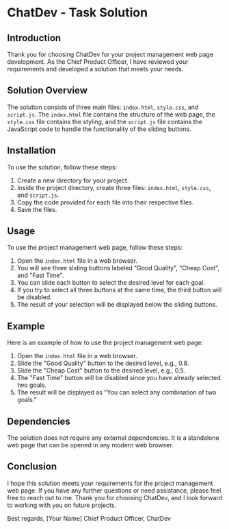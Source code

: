 # ChatDev - Task Solution

## Introduction
Thank you for choosing ChatDev for your project management web page development. As the Chief Product Officer, I have reviewed your requirements and developed a solution that meets your needs. 

## Solution Overview
The solution consists of three main files: `index.html`, `style.css`, and `script.js`. The `index.html` file contains the structure of the web page, the `style.css` file contains the styling, and the `script.js` file contains the JavaScript code to handle the functionality of the sliding buttons.

## Installation
To use the solution, follow these steps:

1. Create a new directory for your project.
2. Inside the project directory, create three files: `index.html`, `style.css`, and `script.js`.
3. Copy the code provided for each file into their respective files.
4. Save the files.

## Usage
To use the project management web page, follow these steps:

1. Open the `index.html` file in a web browser.
2. You will see three sliding buttons labeled "Good Quality", "Cheap Cost", and "Fast Time".
3. You can slide each button to select the desired level for each goal.
4. If you try to select all three buttons at the same time, the third button will be disabled.
5. The result of your selection will be displayed below the sliding buttons.

## Example
Here is an example of how to use the project management web page:

1. Open the `index.html` file in a web browser.
2. Slide the "Good Quality" button to the desired level, e.g., 0.8.
3. Slide the "Cheap Cost" button to the desired level, e.g., 0.5.
4. The "Fast Time" button will be disabled since you have already selected two goals.
5. The result will be displayed as "You can select any combination of two goals."

## Dependencies
The solution does not require any external dependencies. It is a standalone web page that can be opened in any modern web browser.

## Conclusion
I hope this solution meets your requirements for the project management web page. If you have any further questions or need assistance, please feel free to reach out to me. Thank you for choosing ChatDev, and I look forward to working with you on future projects.

Best regards,
[Your Name]
Chief Product Officer, ChatDev